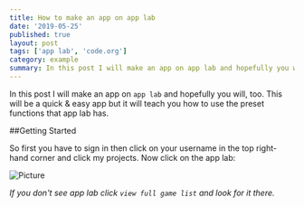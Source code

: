 ```yaml
---
title: How to make an app on app lab
date: '2019-05-25'
published: true
layout: post
tags: ['app lab', 'code.org']
category: example
summary: In this post I will make an app on app lab and hopefully you will, too. This will be a quick & easy app but it will teach you how to use the preset functions that app lab has
---
```


In this post I will make an app on `app lab` and hopefully you will, too. This will be a quick & easy app but it will teach you how to use the preset functions that app lab has.

##Getting Started

So first you have to sign in then click on your username in the top right-hand corner and click my projects. Now click on the app lab:

![Picture](../codeorg.png)

_If you don't see app lab click `view full game list` and look for it there._
